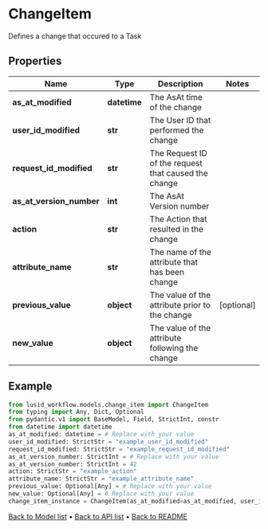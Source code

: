 # ChangeItem

Defines a change that occured to a Task
## Properties
Name | Type | Description | Notes
------------ | ------------- | ------------- | -------------
**as_at_modified** | **datetime** | The AsAt time of the change | 
**user_id_modified** | **str** | The User ID that performed the change | 
**request_id_modified** | **str** | The Request ID of the request that caused the change | 
**as_at_version_number** | **int** | The AsAt Version number | 
**action** | **str** | The Action that resulted in the change | 
**attribute_name** | **str** | The name of the attribute that has been change | 
**previous_value** | **object** | The value of the attribute prior to the change | [optional] 
**new_value** | **object** | The value of the attribute following the change | 
## Example

```python
from lusid_workflow.models.change_item import ChangeItem
from typing import Any, Dict, Optional
from pydantic.v1 import BaseModel, Field, StrictInt, constr
from datetime import datetime
as_at_modified: datetime = # Replace with your value
user_id_modified: StrictStr = "example_user_id_modified"
request_id_modified: StrictStr = "example_request_id_modified"
as_at_version_number: StrictInt = # Replace with your value
as_at_version_number: StrictInt = 42
action: StrictStr = "example_action"
attribute_name: StrictStr = "example_attribute_name"
previous_value: Optional[Any] = # Replace with your value
new_value: Optional[Any] = # Replace with your value
change_item_instance = ChangeItem(as_at_modified=as_at_modified, user_id_modified=user_id_modified, request_id_modified=request_id_modified, as_at_version_number=as_at_version_number, action=action, attribute_name=attribute_name, previous_value=previous_value, new_value=new_value)

```

[Back to Model list](../README.md#documentation-for-models) &#8226; [Back to API list](../README.md#documentation-for-api-endpoints) &#8226; [Back to README](../README.md)

